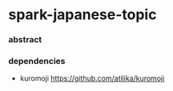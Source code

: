 # spark-japanese-topic

### abstract

### dependencies

* kuromoji
https://github.com/atilika/kuromoji
